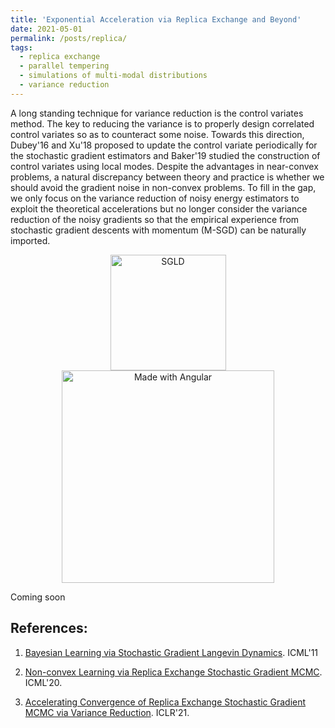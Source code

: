 ```yaml
---
title: 'Exponential Acceleration via Replica Exchange and Beyond'
date: 2021-05-01
permalink: /posts/replica/
tags:
  - replica exchange
  - parallel tempering
  - simulations of multi-modal distributions
  - variance reduction
---
```


A long standing technique for variance reduction is the control variates method. The key to reducing the variance is to properly design correlated control variates so as to counteract some noise. Towards this direction, Dubey'16 and Xu'18 proposed to update the control variate periodically for the stochastic gradient estimators and Baker'19 studied the construction of control variates using local modes. Despite the advantages in near-convex problems, a natural discrepancy between theory and practice is whether we should avoid the gradient noise in non-convex problems. To fill in the gap, we only focus on the variance reduction of noisy energy estimators to exploit the theoretical accelerations but no longer consider the variance reduction of the noisy gradients so that the empirical experience from stochastic gradient descents with momentum (M-SGD) can be naturally imported.

<p float="left" align="center">
  <img src="/images/VR-reSGLD/SGLD.gif" width="185" title="SGLD"/>
  <img src="/images/VR-reSGLD/reSGLD_vs_VR_reSGLD.gif" width="340" alt="Made with Angular" title="reSGLD vs VR-reSGLD" />
</p>

Coming soon

## References:

1. [Bayesian Learning via Stochastic Gradient Langevin Dynamics](https://pdfs.semanticscholar.org/aeed/631d6a84100b5e9a021ec1914095c66de415.pdf). ICML'11

2. [Non-convex Learning via Replica Exchange Stochastic Gradient MCMC](https://arxiv.org/pdf/2008.05367.pdf). ICML'20.

3. [Accelerating Convergence of Replica Exchange Stochastic Gradient MCMC via Variance Reduction](https://openreview.net/forum?id=iOnhIy-a-0n). ICLR'21.
